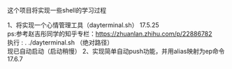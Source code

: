 这个项目将实现一些shell的学习过程
 
 1、将实现一个心情管理工具（dayterminal.sh） 17.5.25   
 <br />ps:参考赵吉彤同学的知乎专栏：https://zhuanlan.zhihu.com/p/22886782 
 <br />执行 : . ./dayterminal.sh （绝对路径）<br />
 现已自动启动（启动稍慢）
 2、实现简单自动push功能，并用alias映射为ep命令 17.6.7 
